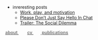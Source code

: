 


- inreresting posts
  - [Work, play, and motivation](https://thesephist.com/posts/play/)
  - [Please Don’t Just Say Hello In Chat](https://sbmueller.github.io/nohello/)
  - [Trailer: The Social Dilemma](https://www.netflix.com/jp/title/81254224) 

[**<font color= gray> about </font>**](https://xuafeng.github.io/cv/)  &nbsp; &nbsp; &nbsp;&nbsp; [**<font color= gray> cv </font>**](https://xuafeng.github.io/CV-EN-2021.pdf) &nbsp; &nbsp; &nbsp;&nbsp;[**<font color= gray> publications </font>**](https://xuafeng.github.io/cv/#:~:text=Selected%20Publications)

<!-- - Archive

This page is used to archived the materials about coding skill. 

Currently this contains the following documents:
- [Code quality](code-quality.md) (2021/09/08)
- [Github flow](github-flow.md) (2021/09/09)
- [Fossil overview](fossil.md) (2021/10/07)
- [Markdown Syntax](markdown.md) (2021/10/07)

Last update: 2021/10/07 -->


